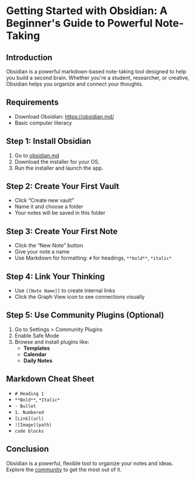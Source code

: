# Getting Started with Obsidian: A Beginner's Guide to Powerful Note-Taking

## Introduction
Obsidian is a powerful markdown-based note-taking tool designed to help you build a second brain. Whether you're a student, researcher, or creative, Obsidian helps you organize and connect your thoughts.

## Requirements
- Download Obsidian: https://obsidian.md/
- Basic computer literacy

## Step 1: Install Obsidian
1. Go to [obsidian.md](https://obsidian.md/)
2. Download the installer for your OS.
3. Run the installer and launch the app.

## Step 2: Create Your First Vault
- Click “Create new vault”
- Name it and choose a folder
- Your notes will be saved in this folder

## Step 3: Create Your First Note
- Click the “New Note” button
- Give your note a name
- Use Markdown for formatting: `#` for headings, `**bold**`, `*italic*`

## Step 4: Link Your Thinking
- Use `[[Note Name]]` to create internal links
- Click the Graph View icon to see connections visually

## Step 5: Use Community Plugins (Optional)
1. Go to Settings > Community Plugins
2. Enable Safe Mode
3. Browse and install plugins like:
   - **Templates**
   - **Calendar**
   - **Daily Notes**

## Markdown Cheat Sheet
- `# Heading 1`
- `**Bold**`, `*Italic*`
- `- Bullet`
- `1. Numbered`
- `[Link](url)`
- `![Image](path)`
- ```code blocks```

## Conclusion
Obsidian is a powerful, flexible tool to organize your notes and ideas. Explore the [community](https://forum.obsidian.md/) to get the most out of it.
